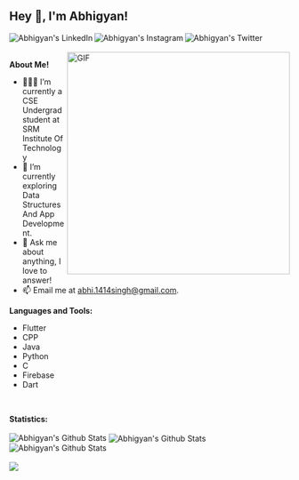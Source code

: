 <h2 title="hehehe"> Hey 👋, I'm Abhigyan!</h2>

<a href="https://www.linkedin.com/in/abhigyan-singh-9a00b0192/">
  <img align="left" alt="Abhigyan's LinkedIn"  src="https://img.icons8.com/color/48/000000/linkedin.png" />
</a>
<a href="https://www.instagram.com/singh_abhigyan1414/">
  <img align="left" alt="Abhigyan's Instagram"  src="https://img.icons8.com/fluent/48/000000/instagram-new.png" />
</a>
<a href="https://twitter.com/Abhi1414singh">
  <img align="left" alt="Abhigyan's Twitter"  src="https://img.icons8.com/color/48/000000/twitter.png" />
</a>




<br />
<br />


 

  <img align="right" alt="GIF" src="https://raw.githubusercontent.com/abhisheknaiidu/abhisheknaiidu/master/code.gif" width=400 />

**About Me!**

- 👨🏽‍💻 I’m currently a CSE Undergrad student at SRM Institute Of Technology
- 🌱 I’m currently exploring Data Structures And App Development. 
- 💬 Ask me about anything, I love to answer!
- 📫 Email me at [abhi.1414singh@gmail.com](mailto:abhi.1414singh@gmail.com).



**Languages and Tools:**  
* Flutter
* CPP
* Java
* Python
* C
* Firebase
* Dart 
<br>

**Statistics:**
<br />
<br />
<img src="https://github-readme-stats.vercel.app/api?username=Blazikengr8&show_icons=true&hide_border=true&count_private=true&theme=shades-of-purple&icon_color=fad000" alt="Abhigyan's Github Stats">
<img align="center" src="https://github-readme-streak-stats.herokuapp.com/?user=Blazikengr8&count_private=true&theme=shades-of-purple&icon_color=fad000" alt="Abhigyan's Github Stats" />
<img align="center"  src="https://github-readme-stats.vercel.app/api/top-langs/?username=Blazikengr8&count_private=true&theme=shades-of-purple&icon_color=fad000&layout=compact" alt="Abhigyan's Github Stats" />
<br />
<br />
![](https://komarev.com/ghpvc/?username=Blazikengr8&color=fad000)
